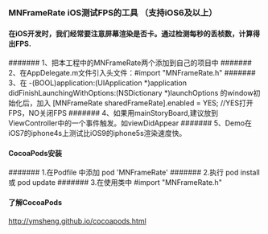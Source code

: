 ### MNFrameRate  iOS测试FPS的工具 （支持iOS6及以上）

#### 在iOS开发时，我们经常要注意屏幕渲染是否卡。通过检测每秒的丢桢数，计算得出FPS.
####### 1、把本工程中的MNFrameRate两个添加到自己的项目中
####### 2、在AppDelegate.m文件引入头文件：#import "MNFrameRate.h"
####### 3、在 -(BOOL)application:(UIApplication *)application didFinishLaunchingWithOptions:(NSDictionary *)launchOptions 的window初始化后，加入 [MNFrameRate sharedFrameRate].enabled = YES; //YES打开FPS，NO关闭FPS
####### 4、如果用mainStoryBoard,建议放到ViewController中的一个事件触发。如viewDidAppear
####### 5、Demo在iOS7的iphone4s上测试比iOS9的iphone5s渲染速度快。

#### CocoaPods安装
####### 1.在Podfile 中添加 pod 'MNFrameRate'
####### 2.执行 pod install 或 pod update
####### 3.在使用类中 #import "MNFrameRate.h"

#### 了解CocoaPods
http://ymsheng.github.io/cocoapods.html
